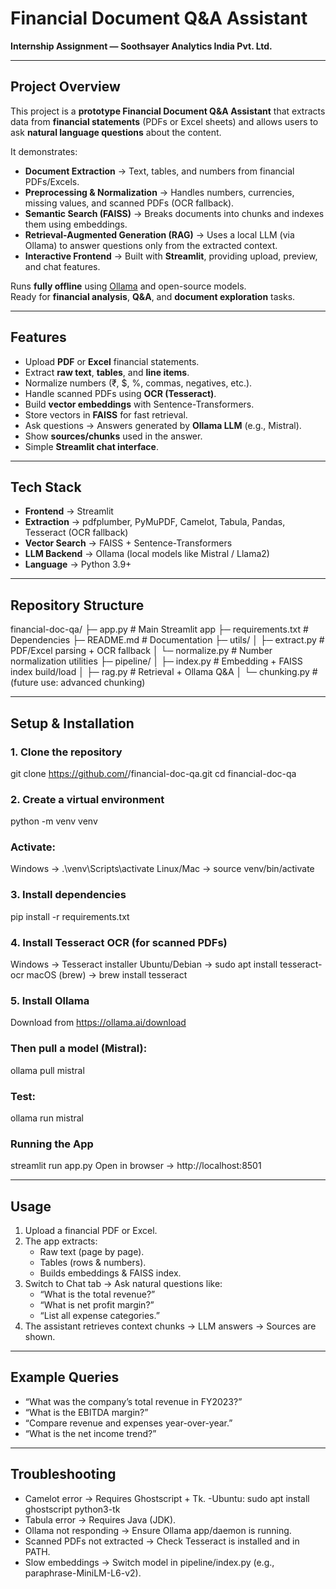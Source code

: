 # Financial Document Q&A Assistant  
**Internship Assignment — Soothsayer Analytics India Pvt. Ltd.**

---

## Project Overview
This project is a **prototype Financial Document Q&A Assistant** that extracts data from **financial statements** (PDFs or Excel sheets) and allows users to ask **natural language questions** about the content.  

It demonstrates:
- **Document Extraction** → Text, tables, and numbers from financial PDFs/Excels.  
- **Preprocessing & Normalization** → Handles numbers, currencies, missing values, and scanned PDFs (OCR fallback).  
- **Semantic Search (FAISS)** → Breaks documents into chunks and indexes them using embeddings.  
- **Retrieval-Augmented Generation (RAG)** → Uses a local LLM (via Ollama) to answer questions only from the extracted context.  
- **Interactive Frontend** → Built with **Streamlit**, providing upload, preview, and chat features.  

Runs **fully offline** using [Ollama](https://ollama.ai) and open-source models.  
Ready for **financial analysis**, **Q&A**, and **document exploration** tasks.  

---

## Features
- Upload **PDF** or **Excel** financial statements.  
- Extract **raw text**, **tables**, and **line items**.  
- Normalize numbers (₹, $, %, commas, negatives, etc.).  
- Handle scanned PDFs using **OCR (Tesseract)**.  
- Build **vector embeddings** with Sentence-Transformers.  
- Store vectors in **FAISS** for fast retrieval.  
- Ask questions → Answers generated by **Ollama LLM** (e.g., Mistral).  
- Show **sources/chunks** used in the answer.  
- Simple **Streamlit chat interface**.  

---

## Tech Stack
- **Frontend** → Streamlit  
- **Extraction** → pdfplumber, PyMuPDF, Camelot, Tabula, Pandas, Tesseract (OCR fallback)  
- **Vector Search** → FAISS + Sentence-Transformers  
- **LLM Backend** → Ollama (local models like Mistral / Llama2)  
- **Language** → Python 3.9+  

---

## Repository Structure
financial-doc-qa/
├─ app.py # Main Streamlit app
├─ requirements.txt # Dependencies
├─ README.md # Documentation
├─ utils/
│ ├─ extract.py # PDF/Excel parsing + OCR fallback
│ └─ normalize.py # Number normalization utilities
├─ pipeline/
│ ├─ index.py # Embedding + FAISS index build/load
│ ├─ rag.py # Retrieval + Ollama Q&A
│ └─ chunking.py # (future use: advanced chunking)

---

## Setup & Installation

### 1. Clone the repository

git clone https://github.com/<your-username>/financial-doc-qa.git
cd financial-doc-qa

### 2. Create a virtual environment
python -m venv venv

### Activate:
Windows → .\venv\Scripts\activate
Linux/Mac → source venv/bin/activate

### 3. Install dependencies

pip install -r requirements.txt

### 4. Install Tesseract OCR (for scanned PDFs)

Windows → Tesseract installer
Ubuntu/Debian → sudo apt install tesseract-ocr
macOS (brew) → brew install tesseract

### 5. Install Ollama

Download from https://ollama.ai/download

### Then pull a model (Mistral):
ollama pull mistral

### Test:
ollama run mistral

### Running the App
streamlit run app.py
Open in browser → http://localhost:8501

---

## Usage

1. Upload a financial PDF or Excel.
2. The app extracts:
      - Raw text (page by page).
      - Tables (rows & numbers).
      - Builds embeddings & FAISS index.
3. Switch to Chat tab → Ask natural questions like:
      - “What is the total revenue?”
      - “What is net profit margin?”
      - “List all expense categories.”
4. The assistant retrieves context chunks → LLM answers → Sources are shown.

---

## Example Queries

- “What was the company’s total revenue in FY2023?”
- “What is the EBITDA margin?”
- “Compare revenue and expenses year-over-year.”
- “What is the net income trend?”

---

## Troubleshooting

- Camelot error → Requires Ghostscript + Tk.
      -Ubuntu: sudo apt install ghostscript python3-tk
- Tabula error → Requires Java (JDK).
- Ollama not responding → Ensure Ollama app/daemon is running.
- Scanned PDFs not extracted → Check Tesseract is installed and in PATH.
- Slow embeddings → Switch model in pipeline/index.py (e.g., paraphrase-MiniLM-L6-v2).
